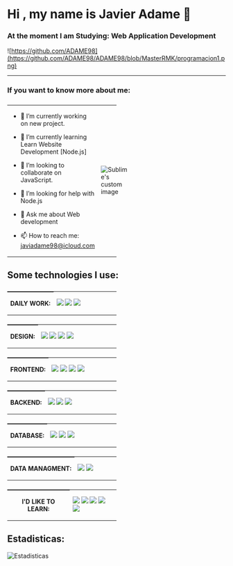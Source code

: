 # Hi , my name is Javier Adame 👋
### At the moment I am Studying: Web Application Development

![https://github.com/ADAME98](https://github.com/ADAME98/ADAME98/blob/MasterRMK/programacion1.png)

<hr>

### If you want to know more about me:

<table style="display: grid; grid-template-columns: 50% 50%;">
<tr>
<td>
  
- 🔭 I’m currently working on new project.
  
- 🌱 I’m currently learning Learn Website Development [Node.js]
  
- 👯 I’m looking to collaborate on JavaScript.
  
- 🤔 I’m looking for help with Node.js
  
- 💬 Ask me about Web development
  
- 📫 How to reach me: javiadame98@icloud.com
  
</td>
<td>
<img src="https://github-readme-stats.vercel.app/api/top-langs/?username=Shylex96&layout=compact&theme=dark" alt="Sublime's custom image"/>
</td>
</tr>
</table>

## Some technologies I use:

<table style="display: grid; grid-template-columns: 50% 50%;">
<tr>
<th>
<p align="center"><b>DAILY WORK:</b></p>
</th>
<td>
<img src="https://img.shields.io/badge/GitHub-181717.svg?style=for-the-badge&logo=GitHub&logoColor=white">
<img src="https://img.shields.io/badge/Git-F05032.svg?style=for-the-badge&logo=Git&logoColor=white">
<img src="https://img.shields.io/badge/Visual%20Studio%20Code-007ACC.svg?style=for-the-badge&logo=Visual-Studio-Code&logoColor=white">
</td>
</tr>
</table>

<table style="display: grid; grid-template-columns: 50% 50%;">
<tr>
<th>
<p align="center"><b>DESIGN:</b></p>
</th>
<td>
<img src="https://img.shields.io/badge/Figma-F24E1E?style=for-the-badge&logo=figma&logoColor=white">
<img src="https://img.shields.io/badge/Canva-%2300C4CC.svg?&style=for-the-badge&logo=Canva&logoColor=white">
<img src="https://img.shields.io/badge/Adobe%20XD-FF61F6.svg?style=for-the-badge&logo=Adobe-XD&logoColor=white">
<img src="https://img.shields.io/badge/Adobe%20Photoshop-31A8FF.svg?style=for-the-badge&logo=Adobe-Photoshop&logoColor=white">
</td>
</tr>
</table>


<table style="display: grid; grid-template-columns: 50% 50%;">
<tr>
<th>
<p align="center"><b>FRONTEND:</b></p>
</th>
<td>
<img src="https://img.shields.io/badge/HTML5-E34F26?style=for-the-badge&logo=html5&logoColor=white">
<img src="https://img.shields.io/badge/CSS3-1572B6?style=for-the-badge&logo=css3&logoColor=white">
<img src="https://img.shields.io/badge/Sass-CC6699?style=for-the-badge&logo=sass&logoColor=white">
<img src="https://img.shields.io/badge/JavaScript-F7DF1E.svg?style=for-the-badge&logo=JavaScript&logoColor=black">
</td>
</tr>
</table>



<table style="display: grid; grid-template-columns: 50% 50%;">
<tr>
<th>
<p align="center"><b>BACKEND:</b></p>
</th>
<td>
<img src="https://img.shields.io/badge/Node.js-339933.svg?style=for-the-badge&logo=nodedotjs&logoColor=white">
<img src="https://img.shields.io/badge/PHP-777BB4?style=for-the-badge&logo=php&logoColor=white">
<img src="https://img.shields.io/badge/Java-007396?style=for-the-badge&logo=java&logoColor=white&labelColor=101010">
</td>
</tr>
</table>


<table style="display: grid; grid-template-columns: 50% 50%;">
<tr>
<th>
<p align="center"><b>DATABASE:</b></p>
</th>
<td>
<img src="https://img.shields.io/badge/MySQL-4479A1.svg?style=for-the-badge&logo=MySQL&logoColor=white">
<img src="https://img.shields.io/badge/MongoDB-47A248.svg?style=for-the-badge&logo=MongoDB&logoColor=white">
<img src="https://img.shields.io/badge/Firebase-FFCA28.svg?style=for-the-badge&logo=Firebase&logoColor=black">
</td>
</tr>
</table>



<table style="display: grid; grid-template-columns: 50% 50%;">
<tr>
<th>
<p align="center"><b>DATA MANAGMENT:</b></p>
</th>
<td>
<img src="https://img.shields.io/badge/JSON-000000.svg?style=for-the-badge&logo=JSON&logoColor=white">
<img src="https://img.shields.io/badge/jQuery-0769AD.svg?style=for-the-badge&logo=jQuery&logoColor=white">
</td>
</tr>
</table>


<table style="display: grid; grid-template-columns: 50% 50%;">
<tr>
<th>
<p align="center"><b>I'D LIKE TO LEARN:</b></p>
</th>
<td>
<img src="https://img.shields.io/badge/Kotlin-7F52FF.svg?style=for-the-badge&logo=Kotlin&logoColor=white">
<img src="https://img.shields.io/badge/React-20232A?style=for-the-badge&logo=react&logoColor=61DAFB">
<img src="https://img.shields.io/badge/Vue.js-4FC08D.svg?style=for-the-badge&logo=vuedotjs&logoColor=white">
<img src="https://img.shields.io/badge/Bootstrap-7952B3.svg?style=for-the-badge&logo=Bootstrap&logoColor=white">
<img src="https://img.shields.io/badge/AngularJS-E23237.svg?style=for-the-badge&logo=AngularJS&logoColor=white">
</td>
</tr>
</table>

## Estadisticas:

![Estadisticas](https://github-readme-stats.vercel.app/api?username=Shylex96&show_icons=true&theme=dark)
